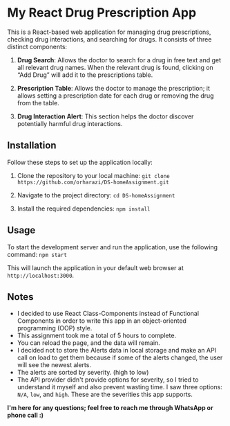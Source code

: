 # My React Drug Prescription App

This is a React-based web application for managing drug prescriptions, checking drug interactions, and searching for drugs. It consists of three distinct components:

1. **Drug Search**: Allows the doctor to search for a drug in free text and get all relevant drug names. When the relevant drug is found, clicking on “Add Drug” will add it to the prescriptions table.

2. **Prescription Table**: Allows the doctor to manage the prescription; it allows setting a prescription date for each drug or removing the drug from the table.

3. **Drug Interaction Alert**: This section helps the doctor discover potentially harmful drug interactions.

## Installation

Follow these steps to set up the application locally:

1. Clone the repository to your local machine: `git clone https://github.com/orharazi/DS-homeAssignment.git`

2. Navigate to the project directory: `cd DS-homeAssignment`

3. Install the required dependencies: `npm install`

## Usage

To start the development server and run the application, use the following command: `npm start`

This will launch the application in your default web browser at `http://localhost:3000`.

## Notes

- I decided to use React Class-Components instead of Functional Components in order to write this app in an object-oriented programming (OOP) style.
- This assignment took me a total of 5 hours to complete.
- You can reload the page, and the data will remain.
- I decided not to store the Alerts data in local storage and make an API call on load to get them because if some of the alerts changed, the user will see the newest alerts.
- The alerts are sorted by severity. (high to low)
- The API provider didn't provide options for severity, so I tried to understand it myself and also prevent wasting time. I saw three options: `N/A`, `low`, and `high`. These are the severities this app supports.

**I'm here for any questions; feel free to reach me through WhatsApp or phone call :)**
